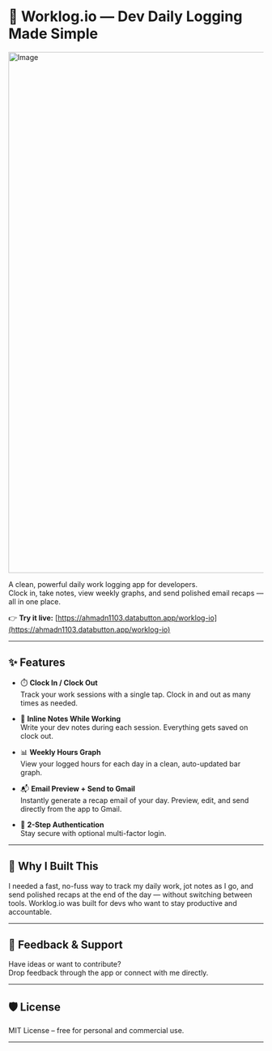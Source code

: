 # 🚀 Worklog.io — Dev Daily Logging Made Simple

<img width="2437" height="1028" alt="Image" src="https://github.com/user-attachments/assets/c463c8b9-997d-42af-a9f6-32f62d5ad91e" />

A clean, powerful daily work logging app for developers.  
Clock in, take notes, view weekly graphs, and send polished email recaps — all in one place.

👉 **Try it live:** [https://ahmadn1103.databutton.app/worklog-io](https://ahmadn1103.databutton.app/worklog-io)

---

## ✨ Features

- ⏱️ **Clock In / Clock Out**  
  Track your work sessions with a single tap. Clock in and out as many times as needed.

- 📝 **Inline Notes While Working**  
  Write your dev notes during each session. Everything gets saved on clock out.

- 📊 **Weekly Hours Graph**  
  View your logged hours for each day in a clean, auto-updated bar graph.

- 📬 **Email Preview + Send to Gmail**  
  Instantly generate a recap email of your day. Preview, edit, and send directly from the app to Gmail.

- 🔐 **2-Step Authentication**  
  Stay secure with optional multi-factor login.

---

## 🧠 Why I Built This

I needed a fast, no-fuss way to track my daily work, jot notes as I go, and send polished recaps at the end of the day — without switching between tools. Worklog.io was built for devs who want to stay productive and accountable.

---

## 🙌 Feedback & Support

Have ideas or want to contribute?  
Drop feedback through the app or connect with me directly.

---

## 🛡️ License

MIT License – free for personal and commercial use.

---

